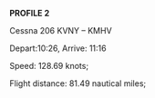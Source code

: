 **PROFILE 2**

Cessna 206 KVNY – KMHV 

Depart:10:26, Arrive: 11:16

Speed: 128.69 knots; 

Flight distance: 81.49 nautical miles; 
